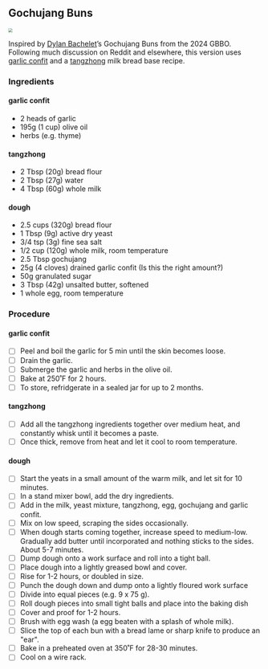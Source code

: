 ## Gochujang Buns

<img src="https://tellyvisions.org/sites/default/files/2024-10/VS--Netflix-TheGreatBritishBakingShowE3BreadWeek-23%E2%80%9927%E2%80%9D_0.jpg" style="zoom:50%;" />

Inspired by [Dylan Bachelet](https://www.instagram.com/dylanbachelet_/)’s Gochujang Buns from the 2024 GBBO. Following much discussion on Reddit and elsewhere, this version uses [garlic confit](https://daenskitchen.com/garlic-confit/) and a [tangzhong](https://www.joshuaweissman.com/post/greatest-dinner-rolls) milk bread base recipe.

### Ingredients

#### garlic confit

- 2 heads of garlic
- 195g (1 cup) olive oil
- herbs (e.g. thyme)

#### tangzhong

- 2 Tbsp (20g) bread flour
- 2 Tbsp (27g) water
- 4 Tbsp (60g) whole milk

#### dough

- 2.5 cups (320g) bread flour
- 1 Tbsp (9g) active dry yeast
- 3/4 tsp (3g) fine sea salt
- 1/2 cup (120g) whole milk, room temperature
- 2.5 Tbsp gochujang
- 25g (4 cloves) drained garlic confit (Is this the right amount?)
- 50g granulated sugar
- 3 Tbsp (42g) unsalted butter, softened
- 1 whole egg, room temperature


### Procedure

#### garlic confit

- [ ] Peel and boil the garlic for 5 min until the skin becomes loose.
- [ ] Drain the garlic.
- [ ] Submerge the garlic and herbs in the olive oil.
- [ ] Bake at 250˚F for 2 hours.
- [ ] To store, refridgerate in a sealed jar for up to 2 months.

####  tangzhong

- [ ] Add all the tangzhong  ingredients together over medium heat, and constantly whisk until it becomes a paste.
- [ ] Once thick, remove from heat and let it cool to room temperature.

#### dough

- [ ] Start the yeats in a small amount of the warm milk, and let sit for 10 minutes.
- [ ] In a stand mixer bowl, add the dry ingredients. 
- [ ] Add in the milk, yeast mixture, tangzhong, egg, gochujang and garlic confit. 
- [ ] Mix on low speed, scraping the sides occasionally. 
- [ ] When dough starts coming together, increase speed to medium-low. Gradually add butter until incorporated and nothing sticks to the sides. About 5-7 minutes.
- [ ] Dump dough onto a work surface and roll into a tight ball. 
- [ ] Place dough into a lightly greased bowl and cover. 
- [ ] Rise for 1-2 hours, or doubled in size.
- [ ] Punch the dough down and dump onto a lightly floured work surface
- [ ] Divide into equal pieces (e.g. 9 x 75 g).
- [ ] Roll dough pieces into small tight balls and place into the baking dish
- [ ] Cover and proof for 1-2 hours. 
- [ ] Brush with egg wash (a egg beaten with a splash of whole milk).
- [ ] Slice the top of each bun with a bread lame or sharp knife to produce an "ear".
- [ ] Bake in a preheated oven at 350˚F for 28-30 minutes. 
- [ ] Cool on a wire rack.
